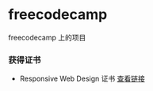 # freecodecamp

freecodecamp 上的项目

### 获得证书

- Responsive Web Design 证书 [查看链接](https://www.freecodecamp.org/certification/Chill7773/responsive-web-design)
